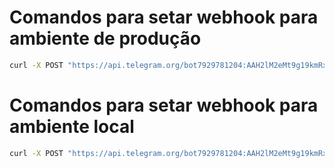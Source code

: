 # Comandos para setar webhook para ambiente de produção

```bash
curl -X POST "https://api.telegram.org/bot7929781204:AAH2lM2eMt9g19kmRx1QfSRyUEEdXz373Ko/setWebhook"   -d "url=https://web-production-9089.up.railway.app/api/telegram/webhook/"   -d 'allowed_updates=["message","my_chat_member"]'   -d "secret_token=Bot23082025"
```

# Comandos para setar webhook para ambiente local

```bash
curl -X POST "https://api.telegram.org/bot7929781204:AAH2lM2eMt9g19kmRx1QfSRyUEEdXz373Ko/setWebhook"   -d "url=<link da url do ngrok>/api/telegram/webhook/"   -d 'allowed_updates=["message","my_chat_member"]'   -d "secret_token=<Bot23082025>"
```
